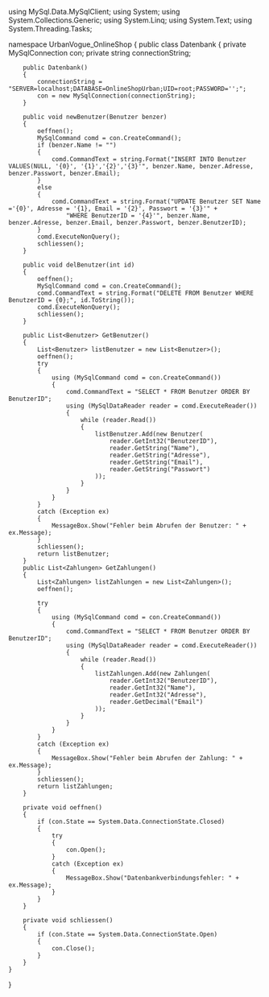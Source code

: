 using MySql.Data.MySqlClient;
using System;
using System.Collections.Generic;
using System.Linq;
using System.Text;
using System.Threading.Tasks;

namespace UrbanVogue_OnlineShop
{
    public class Datenbank
    {
        private MySqlConnection con;
        private string connectionString;

        public Datenbank()
        {
            connectionString = "SERVER=localhost;DATABASE=OnlineShopUrban;UID=root;PASSWORD='';";
            con = new MySqlConnection(connectionString);
        }

        public void newBenutzer(Benutzer benzer)
        {
            oeffnen();
            MySqlCommand comd = con.CreateCommand();
            if (benzer.Name != "")
            {
                comd.CommandText = string.Format("INSERT INTO Benutzer VALUES(NULL, '{0}', '{1}','{2}','{3}'", benzer.Name, benzer.Adresse, benzer.Passwort, benzer.Email);
            }
            else
            {
                comd.CommandText = string.Format("UPDATE Benutzer SET Name ='{0}', Adresse = '{1}, Email = '{2}', Passwort = '{3}'" +
                    "WHERE BenutzerID = '{4}'", benzer.Name, benzer.Adresse, benzer.Email, benzer.Passwort, benzer.BenutzerID);
            }
            comd.ExecuteNonQuery();
            schliessen();
        }

        public void delBenutzer(int id)
        {
            oeffnen();
            MySqlCommand comd = con.CreateCommand();
            comd.CommandText = string.Format("DELETE FROM Benutzer WHERE BenutzerID = {0};", id.ToString());
            comd.ExecuteNonQuery();
            schliessen();
        }

        public List<Benutzer> GetBenutzer()
        {
            List<Benutzer> listBenutzer = new List<Benutzer>();
            oeffnen();
            try
            {
                using (MySqlCommand comd = con.CreateCommand())
                {
                    comd.CommandText = "SELECT * FROM Benutzer ORDER BY BenutzerID";
                    using (MySqlDataReader reader = comd.ExecuteReader())
                    {
                        while (reader.Read())
                        {
                            listBenutzer.Add(new Benutzer(
                                reader.GetInt32("BenutzerID"),
                                reader.GetString("Name"),
                                reader.GetString("Adresse"),
                                reader.GetString("Email"),
                                reader.GetString("Passwort")
                            ));
                        }
                    }
                }
            }
            catch (Exception ex)
            {
                MessageBox.Show("Fehler beim Abrufen der Benutzer: " + ex.Message);
            }
            schliessen();
            return listBenutzer;
        }
        public List<Zahlungen> GetZahlungen()
        {
            List<Zahlungen> listZahlungen = new List<Zahlungen>();
            oeffnen();

            try
            {
                using (MySqlCommand comd = con.CreateCommand())
                {
                    comd.CommandText = "SELECT * FROM Benutzer ORDER BY BenutzerID";
                    using (MySqlDataReader reader = comd.ExecuteReader())
                    {
                        while (reader.Read())
                        {
                            listZahlungen.Add(new Zahlungen(
                                reader.GetInt32("BenutzerID"),
                                reader.GetInt32("Name"),
                                reader.GetInt32("Adresse"),
                                reader.GetDecimal("Email")
                            ));
                        }
                    }
                }
            }
            catch (Exception ex)
            {
                MessageBox.Show("Fehler beim Abrufen der Zahlung: " + ex.Message);
            }
            schliessen();
            return listZahlungen;
        }

        private void oeffnen()
        {
            if (con.State == System.Data.ConnectionState.Closed)
            {
                try
                {
                    con.Open();
                }
                catch (Exception ex)
                {
                    MessageBox.Show("Datenbankverbindungsfehler: " + ex.Message);
                }
            }
        }

        private void schliessen()
        {
            if (con.State == System.Data.ConnectionState.Open)
            {
                con.Close();
            }
        }
    }
}
